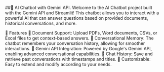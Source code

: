 ##🧠 AI Chatbot with Gemini API.
Welcome to the AI Chatbot project built with the Gemini API and Streamlit! This chatbot allows you to interact with a powerful AI that can answer questions based on provided documents, historical conversations, and more.

  🌟 Features
    📝 Document Support: Upload PDFs, Word documents, CSVs, or Excel files to get context-based answers.
    💬 Conversational Memory: The chatbot remembers your conversation history, allowing for smoother interactions.
    🚀 Gemini API Integration: Powered by Google's Gemini API, enabling advanced conversational capabilities.
    💾 Chat History: Save and retrieve past conversations with timestamps and titles.
    🧩 Customizable: Easy to extend and modify according to your needs.
